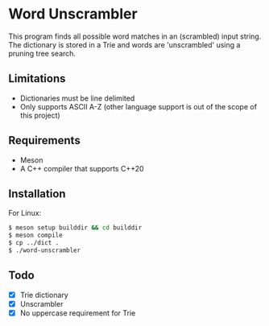 # Word Unscrambler
This program finds all possible word matches in an (scrambled) input string.
The dictionary is stored in a Trie and words are 'unscrambled' using a pruning tree search.

## Limitations
- Dictionaries must be line delimited
- Only supports ASCII A-Z (other language support is out of the scope of this project)

## Requirements
- Meson
- A C++ compiler that supports C++20

## Installation
For Linux:
```bash
$ meson setup builddir && cd builddir
$ meson compile
$ cp ../dict .
$ ./word-unscrambler
```

## Todo
- [x] Trie dictionary
- [x] Unscrambler
- [x] No uppercase requirement for Trie